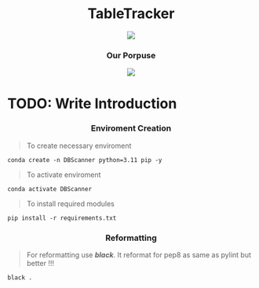 <h1 align="center"> TableTracker</h1>

<p align="center">
<img src="https://github.com/Musa-Sina-Ertugrul/DBScanner/assets/102359522/1ea4b501-898f-4b57-8a7e-90e853d50cdd">
</p>

<h3 align="center"> Our Porpuse</h3>

<p align="center">
<img src="https://github.com/Musa-Sina-Ertugrul/TableTracker/assets/102359522/cd2e98f0-083e-44f4-a532-e4e9b9a29c47">
</p>


# TODO: Write Introduction

<h3 align="center">Enviroment Creation</h3>

> To create necessary enviroment

```console
conda create -n DBScanner python=3.11 pip -y
```

> To activate enviroment

```console
conda activate DBScanner
```

> To install required modules

```console
pip install -r requirements.txt
```

<h3 align="center">Reformatting</h3>

> For reformatting use <b><i>black</i></b>. It reformat for pep8 as same as pylint but better !!!

```console
black .
```
